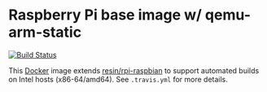 # Raspberry Pi base image w/ qemu-arm-static

[![Build Status](https://travis-ci.org/resin/rpi-raspbian.svg?branch=master)](https://travis-ci.org/resin/rpi-raspbian)

This [Docker][docker] image extends [resin/rpi-raspbian][resin/rpi-raspbian] to
support automated builds on Intel hosts (x86-64/amd64). See `.travis.yml` for
more details.

[docker]: https://www.docker.com/
[resin/rpi-raspbian]: https://hub.docker.com/r/resin/rpi-raspbian/
